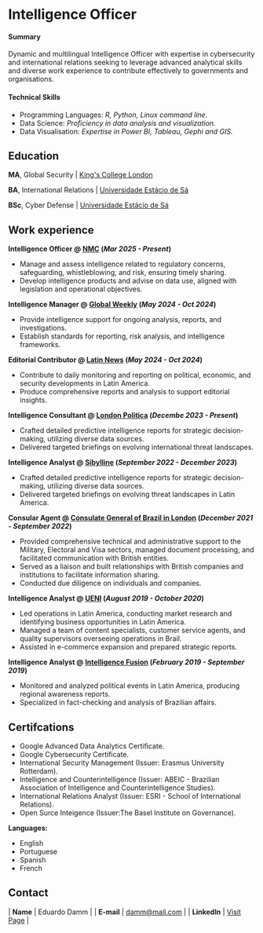 # Intelligence Officer

#### Summary 
Dynamic and multilingual Intelligence Officer with expertise in cybersecurity and international relations seeking to leverage advanced analytical skills and diverse work experience to contribute effectively to governments and organisations. 

#### Technical Skills

- Programming Languages: _R, Python, Linux command line._
- Data Science: _Proficiency in data analysis and visualization._
- Data Visualisation: _Expertise in Power BI, Tableau, Gephi and GIS._
  
## Education
**MA**, Global Security | <a href="https://www.kcl.ac.uk/" target="_blank">King's College London</a>	

**BA**, International Relations | <a href="https://estacio.br/" target="_blank">Universidade Estácio de Sá</a>	

**BSc**, Cyber Defense | <a href="https://estacio.br/" target="_blank">Universidade Estácio de Sá</a>

## Work experience 
**Intelligence Officer @ <a href="https://nmc.org.uk" target="_blank">NMC</a> (_Mar 2025 - Present_)**
- Manage and assess intelligence related to regulatory concerns, safeguarding, whistleblowing, and risk, ensuring timely sharing.
- Develop intelligence products and advise on data use, aligned with legislation and operational objectives.

**Intelligence Manager @ <a href="https://global-weekly.com" target="_blank">Global Weekly</a> (_May 2024 - Oct 2024_)**
- Provide intelligence support for ongoing analysis, reports, and investigations.
- Establish standards for reporting, risk analysis, and intelligence frameworks.

**Editorial Contributor @ <a href="https://www.latinnews.com/" target="_blank">Latin News</a> (_May 2024 - Oct 2024_)**
- Contribute to daily monitoring and reporting on political, economic, and security developments in Latin America.
- Produce comprehensive reports and analysis to support editorial insights. 

**Intelligence Consultant @ <a href="https://londonpolitica.com" target="_blank">London Politica</a> (_Decembe 2023 - Present_)**
- Crafted detailed predictive intelligence reports for strategic decision-making, utilizing diverse data sources.
- Delivered targeted briefings on evolving international threat landscapes. 
 
**Intelligence Analyst @ <a href="https://www.sibylline.co.uk" target="_blank">Sibylline</a> (_September 2022 - December 2023_)**
- Crafted detailed predictive intelligence reports for strategic decision-making, utilizing diverse data sources.
- Delivered targeted briefings on evolving threat landscapes in Latin America.

**Consular Agent @ <a href="https://www.gov.br/mre/pt-br/consulado-londres/consulate-general" target="_blank">Consulate General of Brazil in London</a> (_December 2021 - September 2022_)**
- Provided comprehensive technical and administrative support to the Military, Electoral and Visa sectors, managed document processing, and facilitated communication with British entities.
- Served as a liaison and built relationships with British companies and institutions to facilitate information sharing.
- Conducted due diligence on individuals and companies.
 
**Intelligence Analyst @ <a href="https://www.ueni.com" target="_blank">UENI</a> (_August 2019 - October 2020_)**
- Led operations in Latin America, conducting market research and identifying business opportunities in Latin America.
- Managed a team of content specialists, customer service agents, and quality supervisors overseeing operations in Brail.
- Assisted in e-commerce expansion and prepared strategic reports.

**Intelligence Analyst @ <a href="https://www.intelligencefusion.co.uk" target="_blank">Intelligence Fusion</a> (_February 2019 - September 2019_)**
- Monitored and analyzed political events in Latin America, producing regional awareness reports.
- Specialized in fact-checking and analysis of Brazilian affairs.


## Certifcations
- Google Advanced Data Analytics Certificate.
- Google Cybersecurity Certificate.
- International Security Management (Issuer: Erasmus University Rotterdam).
- Intelligence and Counterintelligence (Issuer: ABEIC - Brazilian Association of Intelligence and Counterintelligence Studies).
- International Relations Analyst (Issuer: ESRI - School of International Relations).
- Open Surce Inteigence (Issuer:The Basel Institute on Governance).

**Languages:**
  
- English
- Portuguese
- Spanish
- French 

## Contact

| **Name**   | Eduardo Damm | 
| **E-mail**   | <a href="mailto:damm@mail.com">damm@mail.com</a> | 
| **LinkedIn**   | <a href="https://www.linkedin.com/in/eduardodamm/" target="_blank">Visit Page</a> | 
